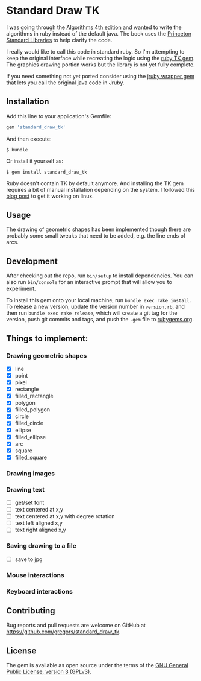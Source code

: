 # Standard Draw TK

I was going through the [Algorithms 4th edition](https://algs4.cs.princeton.edu/home/) and wanted to write the algorithms in ruby instead of the default java. The book uses the [Princeton Standard Libraries](https://introcs.cs.princeton.edu/java/stdlib/) to help clarify the code.

I really would like to call this code in standard ruby. So I'm attempting to keep the original interface while recreating the logic using the [ruby TK gem](https://github.com/ruby/tk). The graphics drawing portion works but the library is not yet fully complete.

If you need something not yet ported consider using the [jruby wrapper gem](https://rubygems.org/gems/princeton_standard_libraries) that lets you call the original java code in Jruby.


## Installation

Add this line to your application's Gemfile:

```ruby
gem 'standard_draw_tk'
```

And then execute:

    $ bundle

Or install it yourself as:

    $ gem install standard_draw_tk
Ruby doesn't contain TK by default anymore. And installing the TK gem requires a bit of manual installation depending on the system. I followed this [blog post](https://saveriomiroddi.github.io/Installing-ruby-tk-bindings-gem-on-ubuntu/) to get it working on linux.

## Usage

The drawing of geometric shapes has been implemented though there are probably some small tweaks that need to be added, e.g. the line ends of arcs.

## Development

After checking out the repo, run `bin/setup` to install dependencies. You can also run `bin/console` for an interactive prompt that will allow you to experiment.

To install this gem onto your local machine, run `bundle exec rake install`. To release a new version, update the version number in `version.rb`, and then run `bundle exec rake release`, which will create a git tag for the version, push git commits and tags, and push the `.gem` file to [rubygems.org](https://rubygems.org).

## Things to implement:

### Drawing geometric shapes
* [x] line
* [x] point
* [x] pixel
* [x] rectangle
* [x] filled_rectangle
* [x] polygon
* [x] filled_polygon
* [x] circle
* [x] filled_circle
* [x] ellipse
* [x] filled_ellipse
* [x] arc
* [x] square
* [x] filled_square

### Drawing images

### Drawing text
* [ ] get/set font
* [ ] text centered at x,y
* [ ] text centered at x,y with degree rotation
* [ ] text left aligned x,y
* [ ] text right aligned x,y

### Saving drawing to a file
* [ ] save to jpg

### Mouse interactions

### Keyboard interactions

## Contributing

Bug reports and pull requests are welcome on GitHub at https://github.com/gregors/standard_draw_tk.

## License

The gem is available as open source under the terms of the [GNU General Public License, version 3 (GPLv3)](http://www.gnu.org/copyleft/gpl.html).
